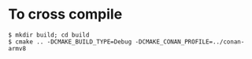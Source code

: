 


# To cross compile

```
$ mkdir build; cd build
$ cmake .. -DCMAKE_BUILD_TYPE=Debug -DCMAKE_CONAN_PROFILE=../conan-armv8
```
